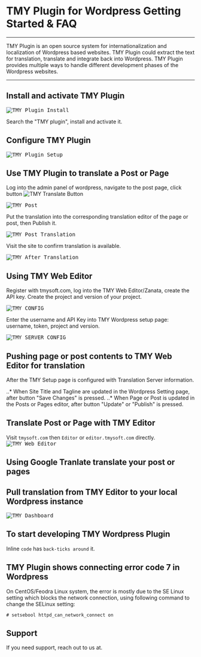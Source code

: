 # TMY Plugin for Wordpress Getting Started & FAQ

----

TMY Plugin is an open source system for internationalization and localization of Wordpress based websites. TMY Plugin could extract the text for translation, translate and integrate back into Wordpress. TMY Plugin provides multiple ways to handle different development phases of the Wordpress websites.


----

## Install and activate TMY Plugin 

<kbd>![TMY Plugin Install](https://github.com/tmysoft/tmy-wordpress/blob/master/tmy-addplugin.png "TMY Plugin Install")</kbd>

Search the "TMY plugin", install and activate it.

## Configure TMY Plugin

<kbd>![TMY Plugin Setup](https://github.com/tmysoft/tmy-wordpress/blob/master/tmy-setup.png "TMY Plugin Setup")</kbd>

## Use TMY Plugin to translate a Post or Page

Log into the admin panel of wordpress, navigate to the post page, click button ![TMY Translate Button](https://github.com/tmysoft/tmy-wordpress/blob/master/tmy-translatebutton.png "TMY Translate Button")

<kbd>![TMY Post](https://github.com/tmysoft/tmy-wordpress/blob/master/tmy-page.png "TMY Post")</kbd>

Put the translation into the corresponding translation editor of the page or post, then Publish it.

<kbd>![TMY Post Translation](https://github.com/tmysoft/tmy-wordpress/blob/master/tmy-pagetranslated.png "TMY Page Translation")</kbd>

Visit the site to confirm translation is available.

<kbd>![TMY After Translation](https://github.com/tmysoft/tmy-wordpress/blob/master/tmy-sitetranslatedview.png "TMY After Translation")</kbd>

## Using TMY Web Editor

Register with tmysoft.com, log into the TMY Web Editor/Zanata, create the API key. Create the project and version of your project.

<kbd>![TMY CONFIG](https://github.com/tmysoft/tmy-wordpress/blob/master/tmy-apikey.png "TMY CONFIG")</kbd>

Enter the username and API Key into TMY Wordpress setup page: username, token, project and version.

<kbd>![TMY SERVER CONFIG](https://github.com/tmysoft/tmy-wordpress/blob/master/tmy-pluginserverconfig.png "TMY SERVER CONFIG")</kbd>

## Pushing page or post contents to TMY Web Editor for translation

After the TMY Setup page is configured with Translation Server information.

..* When Site Title and Tagline are updated in the Wordpress Setting page, after button "Save Changes" is pressed.
..* When Page or Post is updated in the Posts or Pages editor, after button "Update" or "Publish" is pressed.

## Translate Post or Page with TMY Editor

Visit `tmysoft.com` then `Editor` or `editor.tmysoft.com` directly.
<kbd>![TMY Web Editor](https://github.com/tmysoft/tmy-wordpress/blob/master/tmy-webeditor.png "TMY Web Editor")</kbd>


## Using Google Tranlate translate your post or pages

## Pull translation from TMY Editor to your local Wordpress instance
<kbd>![TMY Dashboard](https://github.com/tmysoft/tmy-wordpress/blob/master/tmy-dashboard.png "TMY Dashboard")</kbd>

## To start developing TMY Wordpress Plugin
Inline `code` has `back-ticks around` it.

## TMY Plugin shows connecting error code 7 in Wordpress

On CentOS/Feodra Linux system, the error is mostly due to the SE Linux setting which blocks the network connection, using following command to change the SELinux setting:

```
# setsebool httpd_can_network_connect on
```


## Support

If you need support, reach out to us at. 
